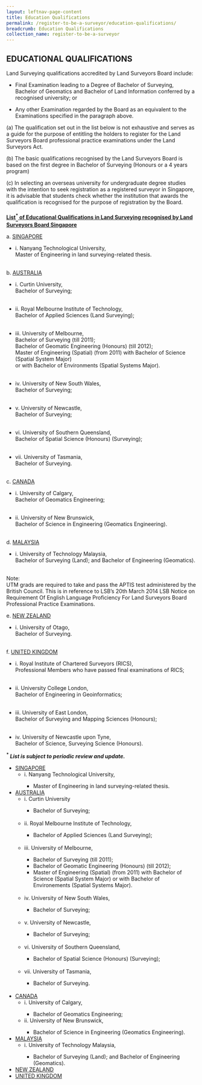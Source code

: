 ```yaml
---
layout: leftnav-page-content
title: Education Qualifications
permalink: /register-to-be-a-surveyor/education-qualifications/
breadcrumb: Education Qualifications
collection_name: register-to-be-a-surveyor
---
```


EDUCATIONAL QUALIFICATIONS
---
<style>
u b sup{
    border-bottom:solid 2px #484848;
    display:inline-block;
    line-height:27px;
}
</style>

Land Surveying qualifications accredited by Land Surveyors Board include:

* Final Examination leading to a Degree of Bachelor of Surveying, Bachelor of Geomatics and Bachelor of Land Information conferred by a recognised university; or

* Any other Examination regarded by the Board as an equivalent to the Examinations specified in the paragraph above.

(a) The qualification set out in the list below is not exhaustive and serves as a guide for the purpose of entitling the holders to register for the Land Surveyors Board professional practice examinations under the Land Surveyors Act.

(b) The basic qualifications recognised by the Land Surveyors Board is based on the first degree in Bachelor of Surveying (Honours or a 4 years program)

(c) In selecting an overseas university for undergraduate degree studies with the intention to seek registration as a registered surveyor in Singapore, it is advisable that students check whether the institution that awards the qualification is recognised for the purpose of registration by the Board.

<u><b>List<sup>*</sup> of Educational Qualifications in Land Surveying recognised by Land Surveyors Board Singapore</b></u>

a. <u>SINGAPORE</u>
   * i. Nanyang Technological University,<br>
   Master of Engineering in land surveying-related thesis.<br><br>
                
b. <u>AUSTRALIA</u>
   * i. Curtin University,<br>
   Bachelor of Surveying;<br><br>

   * ii. Royal Melbourne Institute of Technology,<br>
   Bachelor of Applied Sciences (Land Surveying);<br><br>

   * iii. University of Melbourne,<br>
   Bachelor of Surveying (till 2011);<br>Bachelor of Geomatic Engineering (Honours) (till 2012);<br>Master of Engineering (Spatial) (from 2011) with Bachelor of Science (Spatial System Major)<br>
   or with Bachelor of Environments (Spatial Systems Major).<br><br>
       
   * iv. University of New South Wales,<br>
   Bachelor of Surveying;<br><br>
       
   * v. University of Newcastle,<br>
   Bachelor of Surveying;<br><br>
       
   * vi. University of Southern Queensland,<br>
   Bachelor of Spatial Science (Honours) (Surveying);<br><br>
       
   * vii. University of Tasmania,<br>
   Bachelor of Surveying.<br><br>
       
c. <u>CANADA</u>
   * i. University of Calgary,<br>
   Bachelor of Geomatics Engineering;<br><br>
       
   * ii. University of New Brunswick,<br>
   Bachelor of Science in Engineering (Geomatics Engineering).<br><br>
       
d. <u>MALAYSIA</u>
   * i. University of Technology Malaysia,<br>
   Bachelor of Surveying (Land); and Bachelor of Engineering (Geomatics).<br><br>
       
Note:<br>
UTM grads are required to take and pass the APTIS test administered by the British Council. This is in reference to LSB’s 20th March 2014 LSB Notice on Requirement Of English Language Proficiency For Land Surveyors Board Professional Practice Examinations.

e. <u>NEW ZEALAND</u>
   * i. University of Otago,<br>
   Bachelor of Surveying.<br><br>
       
f. <u>UNITED KINGDOM</u>
   * i. Royal Institute of Chartered Surveyors (RICS),<br>
   Professional Members who have passed final examinations of RICS;<br><br>
       
   * ii. University College London,<br>
   Bachelor of Engineering in Geoinformatics;<br><br>
        
   * iii. University of East London,<br>
   Bachelor of Surveying and Mapping Sciences (Honours);<br><br>
        
   * iv. University of Newcastle upon Tyne,<br>
   Bachelor of Science, Surveying Science (Honours).<br>
        
<b><sup>*</sup> <i>List is subject to periodic review and update.</i></b>

<ul>
    <li><u>SINGAPORE</u>
        <ul>
            <li>i. Nanyang Technological University,</li>
            <ul class="no-style">
                <li>Master of Engineering in land surveying-related thesis.</li>
            </ul>
        </ul>
    </li>
    <li><u>AUSTRALIA</u>
        <ul>
            <li>i. Curtin University</li>
            <ul class="no-style">
                <li>Bachelor of Surveying;</li>
            </ul><br>
            <li>ii. Royal Melbourne Institute of Technology,</li>
            <ul class="no-style">
                <li>Bachelor of Applied Sciences (Land Surveying);</li>
            </ul><br>
            <li>iii. University of Melbourne,</li>
            <ul class="no-style">
                <li>Bachelor of Surveying (till 2011);</li>
                <li>Bachelor of Geomatic Engineering (Honours) (till 2012);</li>
                <li>Master of Engineering (Spatial) (from 2011) with Bachelor of Science (Spatial System Major) or with Bachelor of Environements (Spatial Systems Major).</li>
            </ul><br>
            <li>iv. University of New South Wales,</li>
            <ul class="no-style">
                <li>Bachelor of Surveying;</li>
            </ul><br>
            <li>v. University of Newcastle,</li>
            <ul class="no-style">
                <li>Bachelor of Surveying;</li>
            </ul><br>
            <li>vi. University of Southern Queensland,</li>
            <ul class="no-style">
                <li>Bachelor of Spatial Science (Honours) (Surveying); </li>
            </ul><br>
            <li>vii. University of Tasmania,</li>
            <ul class="no-style">
                <li>Bachelor of Surveying. </li>
            </ul><br>
        </ul>
    </li>
    <li><u>CANADA</u>
        <ul>
            <li>i. University of Calgary,</li>
            <ul class="no-style">
                <li>Bachelor of Geomatics Engineering; </li>
            </ul>
            <li>ii. University of New Brunswick,</li>
            <ul class="no-style">
                <li>Bachelor of Science in Engineering (Geomatics Engineering).</li>
            </ul>
        </ul>
    </li>
    <li><u>MALAYSIA</u>
        <ul>
            <li>i. University of Technology Malaysia,</li>
            <ul class="no-style">
                <li>Bachelor of Surveying (Land); and Bachelor of Engineering (Geomatics).</li>
            </ul>
        </ul>
    </li>
    <li>
        <u>NEW ZEALAND</u>
    </li>
    <li>
        <u>UNITED KINGDOM</u>
    </li>
</ul>
